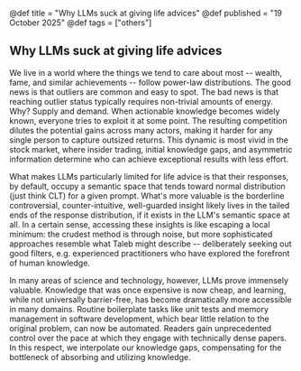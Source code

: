 @def title = "Why LLMs suck at giving life advices"
@def published = "19 October 2025"
@def tags = ["others"]

## Why LLMs suck at giving life advices

We live in a world where the things we tend to care about most -- wealth, fame, and similar achievements -- follow power-law distributions. The good news is that outliers are common and easy to spot. The bad news is that reaching outlier status typically requires non-trivial amounts of energy. Why? Supply and demand. When actionable knowledge becomes widely known, everyone tries to exploit it at some point. The resulting competition dilutes the potential gains across many actors, making it harder for any single person to capture outsized returns. This dynamic is most vivid in the stock market, where insider trading, initial knowledge gaps, and asymmetric information determine who can achieve exceptional results with less effort.

What makes LLMs particularly limited for life advice is that their responses, by default, occupy a semantic space that tends toward normal distribution (just think CLT) for a given prompt. What's more valuable is the borderline controversial, counter-intuitive, well-guarded insight likely lives in the tailed ends of the response distribution, if it exists in the LLM's semantic space at all. In a certain sense, accessing these insights is like escaping a local minimum: the crudest method is through noise, but more sophisticated approaches resemble what Taleb might describe -- deliberately seeking out good filters, e.g. experienced practitioners who have explored the forefront of human knowledge.

In many areas of science and technology, however, LLMs prove immensely valuable. Knowledge that was once expensive is now cheap, and learning, while not universally barrier-free, has become dramatically more accessible in many domains. Routine boilerplate tasks like unit tests and memory management in software development, which bear little relation to the original problem, can now be automated. Readers gain unprecedented control over the pace at which they engage with technically dense papers. In this respect, we interpolate our knowledge gaps, compensating for the bottleneck of absorbing and utilizing knowledge.

